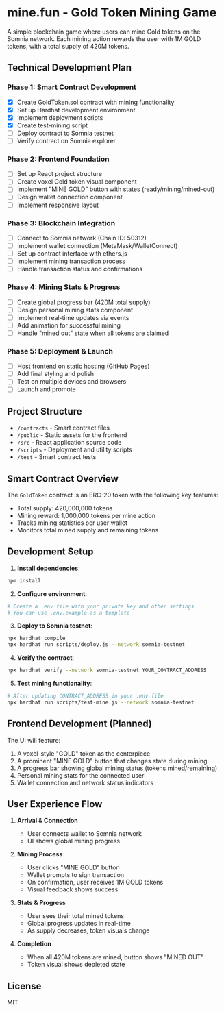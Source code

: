 # mine.fun - Gold Token Mining Game

A simple blockchain game where users can mine Gold tokens on the Somnia network. Each mining action rewards the user with 1M GOLD tokens, with a total supply of 420M tokens.

## Technical Development Plan

### Phase 1: Smart Contract Development
- [x] Create GoldToken.sol contract with mining functionality
- [x] Set up Hardhat development environment
- [x] Implement deployment scripts
- [x] Create test-mining script
- [ ] Deploy contract to Somnia testnet
- [ ] Verify contract on Somnia explorer

### Phase 2: Frontend Foundation
- [ ] Set up React project structure
- [ ] Create voxel Gold token visual component
- [ ] Implement "MINE GOLD" button with states (ready/mining/mined-out)
- [ ] Design wallet connection component
- [ ] Implement responsive layout

### Phase 3: Blockchain Integration
- [ ] Connect to Somnia network (Chain ID: 50312)
- [ ] Implement wallet connection (MetaMask/WalletConnect)
- [ ] Set up contract interface with ethers.js
- [ ] Implement mining transaction process
- [ ] Handle transaction status and confirmations

### Phase 4: Mining Stats & Progress
- [ ] Create global progress bar (420M total supply)
- [ ] Design personal mining stats component
- [ ] Implement real-time updates via events
- [ ] Add animation for successful mining
- [ ] Handle "mined out" state when all tokens are claimed

### Phase 5: Deployment & Launch
- [ ] Host frontend on static hosting (GitHub Pages)
- [ ] Add final styling and polish
- [ ] Test on multiple devices and browsers
- [ ] Launch and promote

## Project Structure

- `/contracts` - Smart contract files 
- `/public` - Static assets for the frontend
- `/src` - React application source code
- `/scripts` - Deployment and utility scripts
- `/test` - Smart contract tests

## Smart Contract Overview

The `GoldToken` contract is an ERC-20 token with the following key features:
- Total supply: 420,000,000 tokens
- Mining reward: 1,000,000 tokens per mine action
- Tracks mining statistics per user wallet
- Monitors total mined supply and remaining tokens

## Development Setup

1. **Install dependencies**:
```bash
npm install
```

2. **Configure environment**:
```bash
# Create a .env file with your private key and other settings
# You can use .env.example as a template
```

3. **Deploy to Somnia testnet**:
```bash
npx hardhat compile
npx hardhat run scripts/deploy.js --network somnia-testnet
```

4. **Verify the contract**:
```bash
npx hardhat verify --network somnia-testnet YOUR_CONTRACT_ADDRESS
```

5. **Test mining functionality**:
```bash
# After updating CONTRACT_ADDRESS in your .env file
npx hardhat run scripts/test-mine.js --network somnia-testnet
```

## Frontend Development (Planned)

The UI will feature:
1. A voxel-style "GOLD" token as the centerpiece
2. A prominent "MINE GOLD" button that changes state during mining
3. A progress bar showing global mining status (tokens mined/remaining)
4. Personal mining stats for the connected user
5. Wallet connection and network status indicators

## User Experience Flow

1. **Arrival & Connection**
   - User connects wallet to Somnia network
   - UI shows global mining progress

2. **Mining Process**
   - User clicks "MINE GOLD" button
   - Wallet prompts to sign transaction
   - On confirmation, user receives 1M GOLD tokens
   - Visual feedback shows success

3. **Stats & Progress**
   - User sees their total mined tokens
   - Global progress updates in real-time
   - As supply decreases, token visuals change

4. **Completion**
   - When all 420M tokens are mined, button shows "MINED OUT"
   - Token visual shows depleted state

## License

MIT
